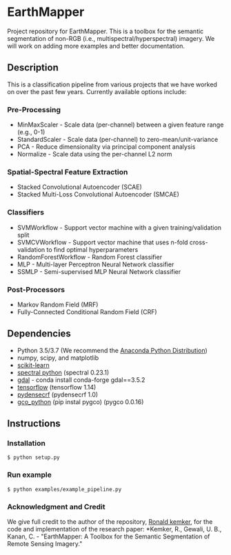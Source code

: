 # EarthMapper #

Project repository for EarthMapper.  This is a toolbox for the semantic segmentation of non-RGB (i.e., multispectral/hyperspectral) imagery.  We will work on adding more examples and better documentation.

## Description ##

This is a classification pipeline from various projects that we have worked on over the past few years.  Currently available options include:

### Pre-Processing ###
* MinMaxScaler - Scale data (per-channel) between a given feature range (e.g., 0-1) 
* StandardScaler - Scale data (per-channel) to zero-mean/unit-variance
* PCA - Reduce dimensionality via principal component analysis
* Normalize - Scale data using the per-channel L2 norm

### Spatial-Spectral Feature Extraction ###
* Stacked Convolutional Autoencoder (SCAE)
* Stacked Multi-Loss Convolutional Autoencoder (SMCAE)

### Classifiers ###
* SVMWorkflow - Support vector machine with a given training/validation split
* SVMCVWorkflow - Support vector machine that uses n-fold cross-validation to find optimal hyperparameters
* RandomForestWorkflow - Random Forest classifier
* MLP - Multi-layer Perceptron Neural Network classifier
* SSMLP - Semi-supervised MLP Neural Network classifier

### Post-Processors ###
* Markov Random Field (MRF)
* Fully-Connected Conditional Random Field (CRF)

## Dependencies ##
* Python 3.5/3.7 (We recommend the [Anaconda Python Distribution](https://www.anaconda.com/download/))
* numpy, scipy, and matplotlib
* [scikit-learn](http://scikit-learn.org/stable/)
* [spectral python](http://www.spectralpython.net/) (spectral 0.23.1)
* [gdal](http://www.gdal.org/) - conda install conda-forge gdal==3.5.2
* [tensorflow](https://www.tensorflow.org/) (tensorflow 1.14) 
* [pydensecrf](https://github.com/lucasb-eyer/pydensecrf) (pydensecrf 1.0)
* [gco_python](https://github.com/amueller/gco_python)
  (pip instal pygco) (pygco 0.0.16)

## Instructions ##

### Installation ###
```console
$ python setup.py
```
### Run example ###
```console
$ python examples/example_pipeline.py
```
### Acknowledgment and Credit ###

We give full credit to the author of the repository, [Ronald kemker](https://github.com/rmkemker), for the code and implementation of the research paper: *Kemker, R., Gewali, U. B., Kanan, C. - "EarthMapper: A Toolbox for the Semantic Segmentation of Remote Sensing Imagery." 
